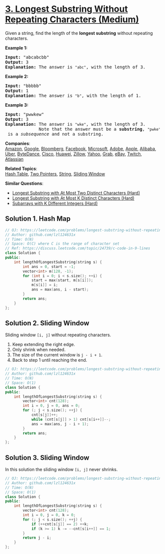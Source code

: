 # [3. Longest Substring Without Repeating Characters (Medium)](https://leetcode.com/problems/longest-substring-without-repeating-characters/)

<p>Given a string, find the length of the <b>longest substring</b> without repeating characters.</p>

<div>
<p><strong>Example 1:</strong></p>

<pre><strong>Input: </strong><span id="example-input-1-1">"abcabcbb"</span>
<strong>Output: </strong><span id="example-output-1">3 
<strong>Explanation:</strong></span> The answer is <code>"abc"</code>, with the length of 3. 
</pre>

<div>
<p><strong>Example 2:</strong></p>

<pre><strong>Input: </strong><span id="example-input-2-1">"bbbbb"</span>
<strong>Output: </strong><span id="example-output-2">1
</span><span id="example-output-1"><strong>Explanation: </strong>T</span>he answer is <code>"b"</code>, with the length of 1.
</pre>

<div>
<p><strong>Example 3:</strong></p>

<pre><strong>Input: </strong><span id="example-input-3-1">"pwwkew"</span>
<strong>Output: </strong><span id="example-output-3">3
</span><span id="example-output-1"><strong>Explanation: </strong></span>The answer is <code>"wke"</code>, with the length of 3. 
             Note that the answer must be a <b>substring</b>, <code>"pwke"</code> is a <i>subsequence</i> and not a substring.
</pre>
</div>
</div>
</div>


**Companies**:  
[Amazon](https://leetcode.com/company/amazon), [Google](https://leetcode.com/company/google), [Bloomberg](https://leetcode.com/company/bloomberg), [Facebook](https://leetcode.com/company/facebook), [Microsoft](https://leetcode.com/company/microsoft), [Adobe](https://leetcode.com/company/adobe), [Apple](https://leetcode.com/company/apple), [Alibaba](https://leetcode.com/company/alibaba), [Uber](https://leetcode.com/company/uber), [ByteDance](https://leetcode.com/company/bytedance), [Cisco](https://leetcode.com/company/cisco), [Huawei](https://leetcode.com/company/huawei), [Zillow](https://leetcode.com/company/zillow), [Yahoo](https://leetcode.com/company/yahoo), [Grab](https://leetcode.com/company/grab), [eBay](https://leetcode.com/company/ebay), [Twitch](https://leetcode.com/company/twitch), [Atlassian](https://leetcode.com/company/atlassian)

**Related Topics**:  
[Hash Table](https://leetcode.com/tag/hash-table/), [Two Pointers](https://leetcode.com/tag/two-pointers/), [String](https://leetcode.com/tag/string/), [Sliding Window](https://leetcode.com/tag/sliding-window/)

**Similar Questions**:
* [Longest Substring with At Most Two Distinct Characters (Hard)](https://leetcode.com/problems/longest-substring-with-at-most-two-distinct-characters/)
* [Longest Substring with At Most K Distinct Characters (Hard)](https://leetcode.com/problems/longest-substring-with-at-most-k-distinct-characters/)
* [Subarrays with K Different Integers (Hard)](https://leetcode.com/problems/subarrays-with-k-different-integers/)

## Solution 1. Hash Map

```cpp
// OJ: https://leetcode.com/problems/longest-substring-without-repeating-characters/
// Author: github.com/lzl124631x
// Time: O(N)
// Space: O(C) where C is the range of character set
// Ref: https://discuss.leetcode.com/topic/24739/c-code-in-9-lines
class Solution {
public:
    int lengthOfLongestSubstring(string s) {
        int ans = 0, start = -1;
        vector<int> m(128, -1);
        for (int i = 0; i < s.size(); ++i) {
            start = max(start, m[s[i]]);
            m[s[i]] = i;
            ans = max(ans, i - start);
        }
        return ans;
    }
};
```

## Solution 2. Sliding Window

Sliding window `[i, j]` without repeating characters.

1. Keep extending the right edge.
1. Only shrink when needed.
1. The size of the current window is `j - i + 1`.
1. Back to step 1 until reaching the end.

```cpp
// OJ: https://leetcode.com/problems/longest-substring-without-repeating-characters/
// Author: github.com/lzl124631x
// Time: O(N)
// Space: O(1)
class Solution {
public:
    int lengthOfLongestSubstring(string s) {
        vector<int> cnt(128);
        int i = 0, j = 0, ans = 0;
        for (; j < s.size(); ++j) {
            cnt[s[j]]++;
            while (cnt[s[j]] > 1) cnt[s[i++]]--;
            ans = max(ans, j - i + 1);
        }
        return ans;
    }
};
```

## Solution 3. Sliding Window

In this solution the sliding window `[i, j]` never shrinks.

```cpp
// OJ: https://leetcode.com/problems/longest-substring-without-repeating-characters/
// Author: github.com/lzl124631x
// Time: O(N)
// Space: O(1)
class Solution {
public:
    int lengthOfLongestSubstring(string s) {
        vector<int> cnt(128);
        int i = 0, j = 0, k = 0;
        for (; j < s.size(); ++j) {
            if (++cnt[s[j]] == 2) ++k;
            if (k >= 1) k -= --cnt[s[i++]] == 1;
        }
        return j - i;
    }
};
```